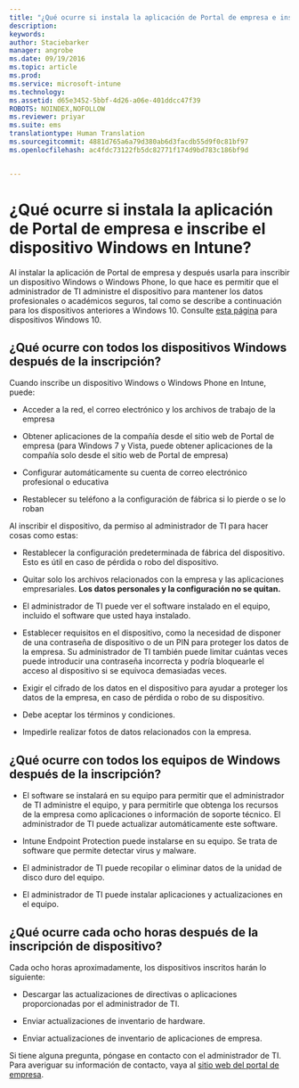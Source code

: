 ```yaml
---
title: "¿Qué ocurre si instala la aplicación de Portal de empresa e inscribe el dispositivo Windows en Intune? | Microsoft Intune"
description: 
keywords: 
author: Staciebarker
manager: angrobe
ms.date: 09/19/2016
ms.topic: article
ms.prod: 
ms.service: microsoft-intune
ms.technology: 
ms.assetid: d65e3452-5bbf-4d26-a06e-401ddcc47f39
ROBOTS: NOINDEX,NOFOLLOW
ms.reviewer: priyar
ms.suite: ems
translationtype: Human Translation
ms.sourcegitcommit: 4881d765a6a79d380ab6d3facdb55d9f0c81bf97
ms.openlocfilehash: ac4fdc73122fb5dc82771f174d9bd783c186bf9d


---
```



# ¿Qué ocurre si instala la aplicación de Portal de empresa e inscribe el dispositivo Windows en Intune?

Al instalar la aplicación de Portal de empresa y después usarla para inscribir un dispositivo Windows o Windows Phone, lo que hace es permitir que el administrador de TI administre el dispositivo para mantener los datos profesionales o académicos seguros, tal como se describe a continuación para los dispositivos anteriores a Windows 10. Consulte [esta página](what-happens-if-you-install-the-company-portal-app-and-enroll-your-device-in-intune-windows10.md) para dispositivos Windows 10.

## ¿Qué ocurre con todos los dispositivos Windows después de la inscripción?
Cuando inscribe un dispositivo Windows o Windows Phone en Intune, puede:

-   Acceder a la red, el correo electrónico y los archivos de trabajo de la empresa

-   Obtener aplicaciones de la compañía desde el sitio web de Portal de empresa (para Windows 7 y Vista, puede obtener aplicaciones de la compañía solo desde el sitio web de Portal de empresa)

-   Configurar automáticamente su cuenta de correo electrónico profesional o educativa

-   Restablecer su teléfono a la configuración de fábrica si lo pierde o se lo roban

Al inscribir el dispositivo, da permiso al administrador de TI para hacer cosas como estas:

-   Restablecer la configuración predeterminada de fábrica del dispositivo. Esto es útil en caso de pérdida o robo del dispositivo.

-   Quitar solo los archivos relacionados con la empresa y las aplicaciones empresariales. **Los datos personales y la configuración no se quitan.**

-   El administrador de TI puede ver el software instalado en el equipo, incluido el software que usted haya instalado.

-   Establecer requisitos en el dispositivo, como la necesidad de disponer de una contraseña de dispositivo o de un PIN para proteger los datos de la empresa. Su administrador de TI también puede limitar cuántas veces puede introducir una contraseña incorrecta y podría bloquearle el acceso al dispositivo si se equivoca demasiadas veces.

-   Exigir el cifrado de los datos en el dispositivo para ayudar a proteger los datos de la empresa, en caso de pérdida o robo de su dispositivo. 

-   Debe aceptar los términos y condiciones.

-   Impedirle realizar fotos de datos relacionados con la empresa.

## ¿Qué ocurre con todos los equipos de Windows después de la inscripción?

-  El software se instalará en su equipo para permitir que el administrador de TI administre el equipo, y para permitirle que obtenga los recursos de la empresa como aplicaciones o información de soporte técnico. El administrador de TI puede actualizar automáticamente este software.

-  Intune Endpoint Protection puede instalarse en su equipo. Se trata de software que permite detectar virus y malware.

-  El administrador de TI puede recopilar o eliminar datos de la unidad de disco duro del equipo.

-  El administrador de TI puede instalar aplicaciones y actualizaciones en el equipo.

## ¿Qué ocurre cada ocho horas después de la inscripción de dispositivo?
Cada ocho horas aproximadamente, los dispositivos inscritos harán lo siguiente:

-   Descargar las actualizaciones de directivas o aplicaciones proporcionadas por el administrador de TI.

-   Enviar actualizaciones de inventario de hardware.

-   Enviar actualizaciones de inventario de aplicaciones de empresa.

Si tiene alguna pregunta, póngase en contacto con el administrador de TI. Para averiguar su información de contacto, vaya al [sitio web del portal de empresa](http://portal.manage.microsoft.com).




<!--HONumber=Sep16_HO4-->


